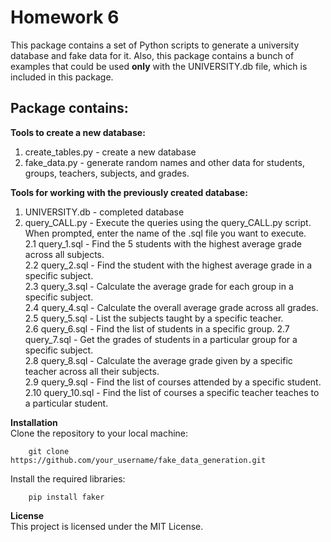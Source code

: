 # Homework 6

This package contains a set of Python scripts to generate a university database and fake data for it.
Also, this package contains a bunch of examples that could be used **only** with the UNIVERSITY.db file, which is included in this package.

## Package contains:

**Tools to create a new database:**
1. create_tables.py - create a new database  
2. fake_data.py - generate random names and other data for students, groups, teachers, subjects, and grades.  

**Tools for working with the previously created database:**  
1. UNIVERSITY.db - completed database  
2. query_CALL.py - Execute the queries using the query_CALL.py script. When prompted, enter the name of the .sql file you want to execute.  
2.1 query_1.sql - Find the 5 students with the highest average grade across all subjects.  
2.2 query_2.sql - Find the student with the highest average grade in a specific subject.  
2.3 query_3.sql - Calculate the average grade for each group in a specific subject.  
2.4 query_4.sql - Calculate the overall average grade across all grades.  
2.5 query_5.sql - List the subjects taught by a specific teacher.  
2.6 query_6.sql - Find the list of students in a specific group.
2.7 query_7.sql - Get the grades of students in a particular group for a specific subject.  
2.8 query_8.sql - Calculate the average grade given by a specific teacher across all their subjects.  
2.9 query_9.sql - Find the list of courses attended by a specific student.  
2.10 query_10.sql - Find the list of courses a specific teacher teaches to a particular student.  

**Installation**  
Clone the repository to your local machine:  

		git clone https://github.com/your_username/fake_data_generation.git

 Install the required libraries:
 
 		pip install faker

**License**  
This project is licensed under the MIT License.
